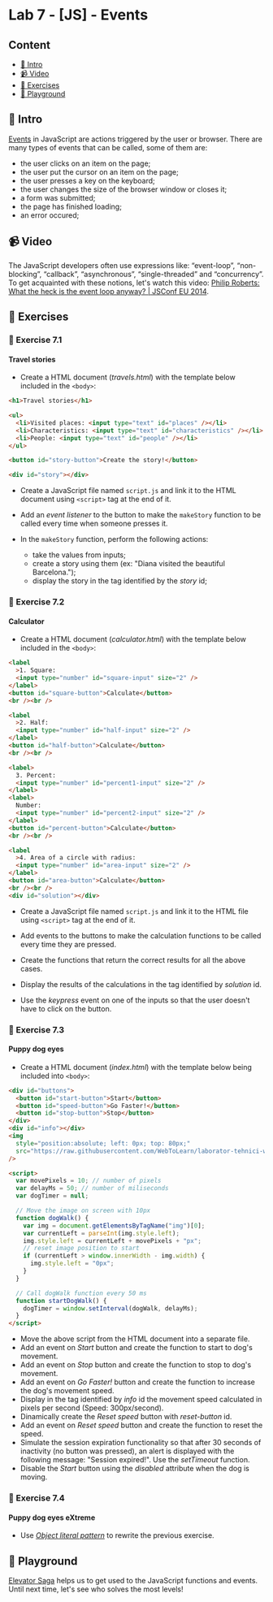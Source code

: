 # Lab 7 - [JS] - Events

## Content

- [🦉 Intro](#-Intro)
- [📹 Video](#-Video)
- [🎢 Exercises](#-Exercises)
- [🚀 Playground](#-Playground)

## 🦉 Intro

[Events](https://developer.mozilla.org/en-US/docs/Web/Events) in JavaScript are actions triggered by the user or browser.
There are many types of events that can be called, some of them are:

- the user clicks on an item on the page;
- the user put the cursor on an item on the page;
- the user presses a key on the keyboard;
- the user changes the size of the browser window or closes it;
- a form was submitted;
- the page has finished loading;
- an error occured;

## 📹 Video

The JavaScript developers often use expressions like: “event-loop”, “non-blocking”, “callback”, “asynchronous”, “single-threaded” and “concurrency”. To get acquainted with these notions, let's watch this video: 
[Philip Roberts: What the heck is the event loop anyway? | JSConf EU 2014](https://www.youtube.com/watch?v=8aGhZQkoFbQ&t=420s).

## 🎢 Exercises

### 💪 Exercise 7.1

#### Travel stories

- Create a HTML document (_travels.html_) with the template below included in the `<body>`:

```html
<h1>Travel stories</h1>

<ul>
  <li>Visited places: <input type="text" id="places" /></li>
  <li>Characteristics: <input type="text" id="characteristics" /></li>
  <li>People: <input type="text" id="people" /></li>
</ul>

<button id="story-button">Create the story!</button>

<div id="story"></div>
```

- Create a JavaScript file named `script.js` and link it to the HTML document using `<script>` tag at the end of it.
- Add an _event listener_ to the button to make the `makeStory` function to be called every time when someone presses it.
- In the `makeStory` function, perform the following actions:

  - take the values from inputs;
  - create a story using them (ex: "Diana visited the beautiful Barcelona.");
  - display the story in the tag identified by the _story_ id;

### 💪 Exercise 7.2

#### Calculator

- Create a HTML document (_calculator.html_) with the template below included in the `<body>`:

```html
<label
  >1. Square:
  <input type="number" id="square-input" size="2" />
</label>
<button id="square-button">Calculate</button>
<br /><br />

<label
  >2. Half:
  <input type="number" id="half-input" size="2" />
</label>
<button id="half-button">Calculate</button>
<br /><br />

<label>
  3. Percent:
  <input type="number" id="percent1-input" size="2" />
</label>
<label>
  Number:
  <input type="number" id="percent2-input" size="2" />
</label>
<button id="percent-button">Calculate</button>
<br /><br />

<label
  >4. Area of a circle with radius:
  <input type="number" id="area-input" size="2" />
</label>
<button id="area-button">Calculate</button>
<br /><br />
<div id="solution"></div>
```

- Create a JavaScript file named `script.js` and link it to the HTML file using `<script>` tag at the end of it.
- Add events to the buttons to make the calculation functions to be called every time they are pressed.
- Create the functions that return the correct results for all the above cases.
- Display the results of the calculations in the tag identified by _solution_ id.

- Use the _keypress_ event on one of the inputs so that the user doesn't have to click on the button.

### 💪 Exercise 7.3

#### Puppy dog eyes

- Create a HTML document (_index.html_) with the template below being included into `<body>`:

```html
<div id="buttons">
  <button id="start-button">Start</button>
  <button id="speed-button">Go Faster!</button>
  <button id="stop-button">Stop</button>
</div>
<div id="info"></div>
<img
  style="position:absolute; left: 0px; top: 80px;"
  src="https://raw.githubusercontent.com/WebToLearn/laborator-tehnici-web/master/doc/laborator-7/dog.gif"
/>

<script>
  var movePixels = 10; // number of pixels
  var delayMs = 50; // number of miliseconds
  var dogTimer = null;

  // Move the image on screen with 10px
  function dogWalk() {
    var img = document.getElementsByTagName("img")[0];
    var currentLeft = parseInt(img.style.left);
    img.style.left = currentLeft + movePixels + "px";
    // reset image position to start
    if (currentLeft > window.innerWidth - img.width) {
      img.style.left = "0px";
    }
  }

  // Call dogWalk function every 50 ms
  function startDogWalk() {
    dogTimer = window.setInterval(dogWalk, delayMs);
  }
</script>
```

- Move the above script from the HTML document into a separate file.
- Add an event on _Start_ button and create the function to start to dog's movement.
- Add an event on _Stop_ button and create the function to stop to dog's movement.
- Add an event on _Go Faster!_ button and create the function to increase the dog's movement speed.
- Display in the tag identified by _info_ id the movement speed calculated in pixels per second (Speed: 300px/second).
- Dinamically create the _Reset speed_ button with _reset-button_ id.
- Add an event on _Reset speed_ button and create the function to reset the speed.
- Simulate the session expiration functionality so that after 30 seconds of inactivity (no button was pressed), an alert is displayed with the following message: "Session expired!". Use the _setTimeout_ function.
- Disable the _Start_ button using the _disabled_ attribute when the dog is moving.

### 🎁 Exercise 7.4

#### Puppy dog eyes eXtreme

- Use _[Object literal pattern](https://addyosmani.com/resources/essentialjsdesignpatterns/book/#modulepatternjavascript)_ to rewrite the previous exercise.

## 🚀 Playground

[Elevator Saga](https://play.elevatorsaga.com/) helps us to get used to the JavaScript functions and events. Until next time, let's see who solves the most levels!
